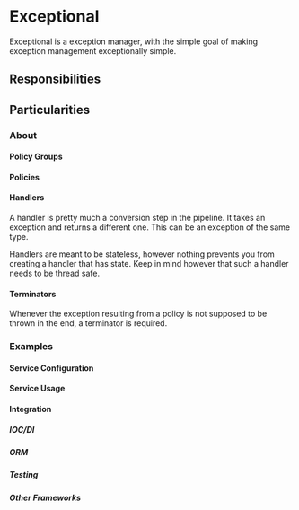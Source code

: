 # Exceptional

Exceptional is a exception manager, with the simple goal of making exception management exceptionally simple.



## Responsibilities
## Particularities

### About

#### Policy Groups

#### Policies

#### Handlers

A handler is pretty much a conversion step in the pipeline.
It takes an exception and returns a different one.
This can be an exception of the same type.

Handlers are meant to be stateless, however nothing prevents you from creating a handler that has state.
Keep in mind however that such a handler needs to be thread safe.

#### Terminators

Whenever the exception resulting from a policy is not supposed to be thrown in the end, a terminator is required.

### Examples

#### Service Configuration

#### Service Usage

#### Integration
##### IOC/DI
##### ORM
##### Testing
##### Other Frameworks
